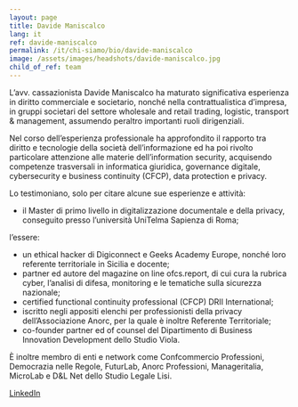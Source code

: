 ```yaml
---
layout: page
title: Davide Maniscalco
lang: it
ref: davide-maniscalco
permalink: /it/chi-siamo/bio/davide-maniscalco
image: /assets/images/headshots/davide-maniscalco.jpg
child_of_ref: team
---
```


L’avv. cassazionista Davide Maniscalco ha maturato significativa esperienza in diritto commerciale e societario, nonché nella contrattualistica d’impresa, in gruppi societari del settore wholesale and retail trading, logistic, transport & management, assumendo peraltro importanti ruoli dirigenziali.

Nel corso dell’esperienza professionale ha approfondito il rapporto tra diritto e tecnologie della società dell’informazione ed ha poi rivolto particolare attenzione alle materie dell’information security, acquisendo competenze trasversali in informatica giuridica, governance digitale, cybersecurity e business continuity (CFCP), data protection e privacy.

Lo testimoniano, solo per citare alcune sue esperienze e attività:

- il Master di primo livello in digitalizzazione documentale e della privacy, conseguito
presso l’università UniTelma Sapienza di Roma;

l’essere:

- un ethical hacker di Digiconnect e Geeks Academy Europe, nonché loro referente territoriale in Sicilia e docente;
- partner ed autore del magazine on line ofcs.report, di cui cura la rubrica cyber, l’analisi di difesa, monitoring e le tematiche sulla sicurezza nazionale;
- certified functional continuity professional (CFCP) DRII International;
- iscritto negli appositi elenchi per professionisti della privacy dell’Associazione Anorc, per la quale è inoltre Referente Territoriale;
- co-founder partner ed of counsel del Dipartimento di Business Innovation Development dello Studio Viola.

È inoltre membro di enti e network come Confcommercio Professioni, Democrazia nelle Regole, FuturLab, Anorc Professioni, Manageritalia, MicroLab e D&L Net dello Studio Legale Lisi.

[LinkedIn](https://www.linkedin.com/in/davide-maniscalco-🇮🇹🇪🇺-6512aa66)

